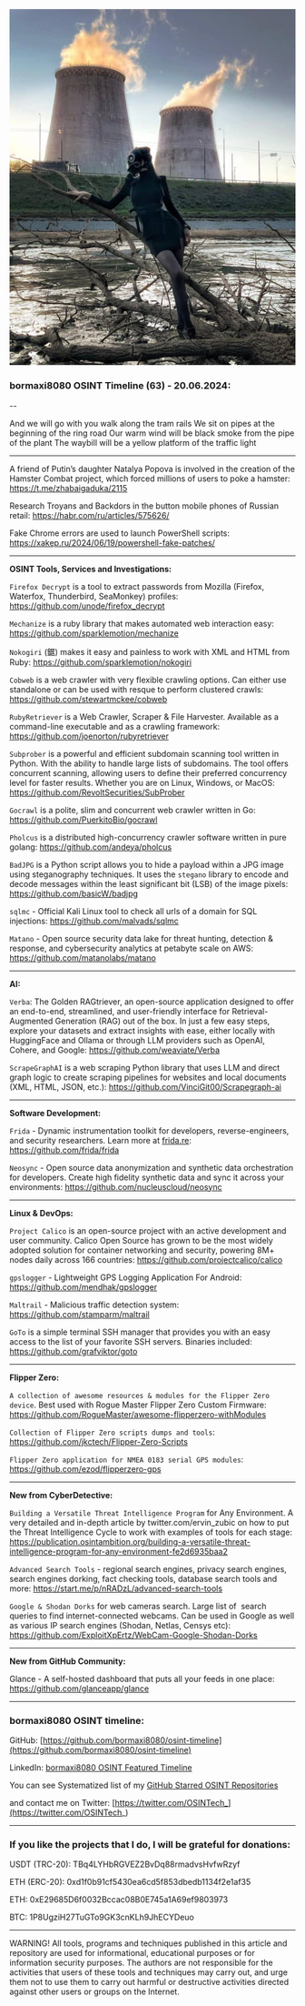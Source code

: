 ![alt text](img/63.jpg)

### bormaxi8080 OSINT Timeline (63) - 20.06.2024:

--

And we will go with you walk along the tram rails
We sit on pipes at the beginning of the ring road
Our warm wind will be black smoke from the pipe of the plant
The waybill will be a yellow platform of the traffic light

----

A friend of Putin’s daughter Natalya Popova is involved in the creation of the Hamster Combat project, which forced millions of users to poke a hamster: https://t.me/zhabaigaduka/2115

Research Troyans and Backdors in the button mobile phones of Russian retail: https://habr.com/ru/articles/575626/

Fake Chrome errors are used to launch PowerShell scripts: https://xakep.ru/2024/06/19/powershell-fake-patches/

----

**OSINT Tools, Services and Investigations:**

```Firefox Decrypt``` is a tool to extract passwords from Mozilla (Firefox, Waterfox, Thunderbird, SeaMonkey) profiles: https://github.com/unode/firefox_decrypt

```Mechanize``` is a ruby library that makes automated web interaction easy: https://github.com/sparklemotion/mechanize

```Nokogiri``` (鋸) makes it easy and painless to work with XML and HTML from Ruby: https://github.com/sparklemotion/nokogiri

```Cobweb``` is a web crawler with very flexible crawling options. Can either use standalone or can be used with resque to perform clustered crawls: https://github.com/stewartmckee/cobweb

```RubyRetriever``` is a Web Crawler, Scraper & File Harvester. Available as a command-line executable and as a crawling framework: https://github.com/joenorton/rubyretriever

```Subprober``` is a powerful and efficient subdomain scanning tool written in Python. With the ability to handle large lists of subdomains. The tool offers concurrent scanning, allowing users to define their preferred concurrency level for faster results. Whether you are on Linux, Windows, or MacOS: https://github.com/RevoltSecurities/SubProber

```Gocrawl``` is a polite, slim and concurrent web crawler written in Go: https://github.com/PuerkitoBio/gocrawl

```Pholcus``` is a distributed high-concurrency crawler software written in pure golang: https://github.com/andeya/pholcus

```BadJPG``` is a Python script allows you to hide a payload within a JPG image using steganography techniques. It uses the `stegano` library to encode and decode messages within the least significant bit (LSB) of the image pixels: https://github.com/basicW/badjpg

```sqlmc``` - Official Kali Linux tool to check all urls of a domain for SQL injections: https://github.com/malvads/sqlmc

```Matano``` - Open source security data lake for threat hunting, detection & response, and cybersecurity analytics at petabyte scale on AWS: https://github.com/matanolabs/matano

----

**AI:**

```Verba```: The Golden RAGtriever, an open-source application designed to offer an end-to-end, streamlined, and user-friendly interface for Retrieval-Augmented Generation (RAG) out of the box. In just a few easy steps, explore your datasets and extract insights with ease, either locally with HuggingFace and Ollama or through LLM providers such as OpenAI, Cohere, and Google: https://github.com/weaviate/Verba

```ScrapeGraphAI``` is a web scraping Python library that uses LLM and direct graph logic to create scraping pipelines for websites and local documents (XML, HTML, JSON, etc.): https://github.com/VinciGit00/Scrapegraph-ai

---

**Software Development:**

```Frida``` - Dynamic instrumentation toolkit for developers, reverse-engineers, and security researchers. Learn more at [frida.re](https://frida.re/): https://github.com/frida/frida

```Neosync``` - Open source data anonymization and synthetic data orchestration for developers. Create high fidelity synthetic data and sync it across your environments: https://github.com/nucleuscloud/neosync

----

**Linux & DevOps:**

```Project Calico``` is an open-source project with an active development and user community. Calico Open Source has grown to be the most widely adopted solution for container networking and security, powering 8M+ nodes daily across 166 countries: https://github.com/projectcalico/calico

```gpslogger``` - Lightweight GPS Logging Application For Android: https://github.com/mendhak/gpslogger

```Maltrail``` - Malicious traffic detection system: https://github.com/stamparm/maltrail

```GoTo``` is a simple terminal SSH manager that provides you with an easy access to the list of your favorite SSH servers. Binaries included: https://github.com/grafviktor/goto

----

**Flipper Zero:**

```A collection of awesome resources & modules for the Flipper Zero device```. Best used with Rogue Master Flipper Zero Custom Firmware: https://github.com/RogueMaster/awesome-flipperzero-withModules

```Collection of Flipper Zero scripts dumps and tools```: https://github.com/jkctech/Flipper-Zero-Scripts

```Flipper Zero application for NMEA 0183 serial GPS modules```: https://github.com/ezod/flipperzero-gps

----

**New from CyberDetective:**

```Building a Versatile Threat Intelligence Program``` for Any Environment. A very detailed and in-depth article by twitter.com/ervin_zubic on how to put the Threat Intelligence Cycle to work with examples of tools for each stage: https://publication.osintambition.org/building-a-versatile-threat-intelligence-program-for-any-environment-fe2d6935baa2

```Advanced Search Tools``` - regional search engines, privacy search engines, search engines dorking, fact checking tools, database search tools and more: https://start.me/p/nRADzL/advanced-search-tools

```Google & Shodan Dorks``` for web cameras search. Large list of  search queries to find internet-connected webcams. Can be used in Google as well as various IP search engines (Shodan, Netlas, Censys etc): https://github.com/ExploitXpErtz/WebCam-Google-Shodan-Dorks

----

**New from GitHub Community:**

Glance - A self-hosted dashboard that puts all your feeds in one place: https://github.com/glanceapp/glance

----
### bormaxi8080 OSINT timeline:

GitHub: [https://github.com/bormaxi8080/osint-timeline](https://github.com/bormaxi8080/osint-timeline)

LinkedIn: [bormaxi8080 OSINT Featured Timeline](https://www.linkedin.com/in/osintech/details/featured/)

You can see Systematized list of my [GitHub Starred OSINT Repositories](https://github.com/bormaxi8080/osint-repos-list)

and contact me on Twitter: [https://twitter.com/OSINTech_](https://twitter.com/OSINTech_)

----
### If you like the projects that I do, I will be grateful for donations:

USDT (TRC-20): TBq4LYHbRGVEZ2BvDq88rmadvsHvfwRzyf

ETH (ERC-20): 0xd1f0b91cf5430ea6cd5f853dbedb1134f2e1af35

ETH: 0xE29685D6f0032Bccac08B0E745a1A69ef9803973

BTC: 1P8UgziH27TuGTo9GK3cnKLh9JhECYDeuo

----

WARNING! All tools, programs and techniques published in this article and repository are used for informational, educational purposes or for information security purposes. The authors are not responsible for the activities that users of these tools and techniques may carry out, and urge them not to use them to carry out harmful or destructive activities directed against other users or groups on the Internet.
